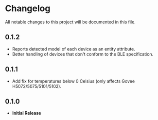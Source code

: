 # Changelog
All notable changes to this project will be documented in this file.

## 0.1.2
  - Reports detected model of each device as an entity attribute.
  - Better handling of devices that don't conform to the BLE specification.
## 0.1.1
  - Add fix for temperatures below 0 Celsius (only affects Govee H5072/5075/5101/5102).
## 0.1.0
  - **Initial Release**
